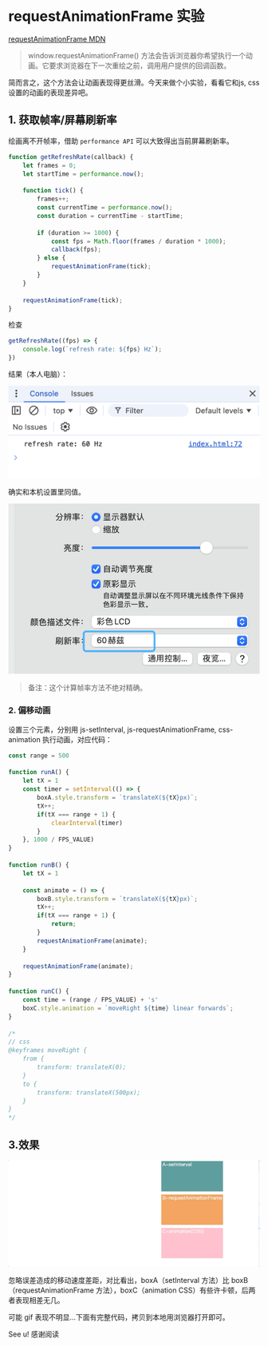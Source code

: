 # requestAnimationFrame 实验

[requestAnimationFrame MDN](https://developer.mozilla.org/zh-CN/docs/Web/API/Window/requestAnimationFrame)

> window.requestAnimationFrame() 方法会告诉浏览器你希望执行一个动画。它要求浏览器在下一次重绘之前，调用用户提供的回调函数。

简而言之，这个方法会让动画表现得更丝滑。今天来做个小实验，看看它和js, css设置的动画的表现差异吧。

## 1. 获取帧率/屏幕刷新率

绘画离不开帧率，借助 `performance API` 可以大致得出当前屏幕刷新率。

```js
function getRefreshRate(callback) {
    let frames = 0;
    let startTime = performance.now();

    function tick() {
        frames++;
        const currentTime = performance.now();
        const duration = currentTime - startTime;

        if (duration >= 1000) {
            const fps = Math.floor(frames / duration * 1000);
            callback(fps);
        } else {
            requestAnimationFrame(tick);
        }
    }

    requestAnimationFrame(tick);
}
```

检查

```js
getRefreshRate((fps) => {
    console.log(`refresh rate: ${fps} Hz`);
})
```

结果（本人电脑）：

![my-fps](my-fps.png)

确实和本机设置里同值。

![my-mac-fps](my-mac-fps.png)

> 备注：这个计算帧率方法不绝对精确。

### 2. 偏移动画

设置三个元素，分别用 js-setInterval, js-requestAnimationFrame, css-animation 执行动画，对应代码：

```js
const range = 500

function runA() {
    let tX = 1
    const timer = setInterval(() => {
        boxA.style.transform = `translateX(${tX}px)`;
        tX++;
        if(tX === range + 1) {
            clearInterval(timer)
        }
    }, 1000 / FPS_VALUE)
}

function runB() {
    let tX = 1

    const animate = () => {
        boxB.style.transform = `translateX(${tX}px)`;
        tX++;
        if(tX === range + 1) {
            return;
        }
        requestAnimationFrame(animate);
    }
    
    requestAnimationFrame(animate);
}

function runC() {
    const time = (range / FPS_VALUE) + 's'
    boxC.style.animation = `moveRight ${time} linear forwards`;
}

/*
// css
@keyframes moveRight {
    from {
        transform: translateX(0);
    }
    to {
        transform: translateX(500px);
    }
}
*/
```

## 3.效果

![result](test.gif)

忽略误差造成的移动速度差距，对比看出，boxA（setInterval 方法）比 boxB（requestAnimationFrame 方法），boxC（animation CSS）有些许卡顿，后两者表现相差无几。

可能 gif 表现不明显...下面有完整代码，拷贝到本地用浏览器打开即可。

<!-- [完整代码]() -->

See u! 感谢阅读
